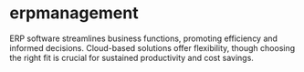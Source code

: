 # erpmanagement
ERP software streamlines business functions, promoting efficiency and informed decisions. Cloud-based solutions offer flexibility, though choosing the right fit is crucial for sustained productivity and cost savings.
